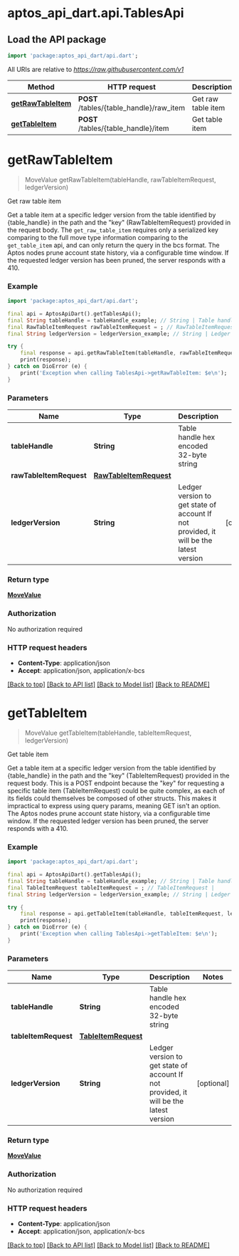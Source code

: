 # aptos_api_dart.api.TablesApi

## Load the API package
```dart
import 'package:aptos_api_dart/api.dart';
```

All URIs are relative to *https://raw.githubusercontent.com/v1*

Method | HTTP request | Description
------------- | ------------- | -------------
[**getRawTableItem**](TablesApi.md#getrawtableitem) | **POST** /tables/{table_handle}/raw_item | Get raw table item
[**getTableItem**](TablesApi.md#gettableitem) | **POST** /tables/{table_handle}/item | Get table item


# **getRawTableItem**
> MoveValue getRawTableItem(tableHandle, rawTableItemRequest, ledgerVersion)

Get raw table item

Get a table item at a specific ledger version from the table identified by {table_handle} in the path and the \"key\" (RawTableItemRequest) provided in the request body.  The `get_raw_table_item` requires only a serialized key comparing to the full move type information comparing to the `get_table_item` api, and can only return the query in the bcs format.  The Aptos nodes prune account state history, via a configurable time window. If the requested ledger version has been pruned, the server responds with a 410.

### Example
```dart
import 'package:aptos_api_dart/api.dart';

final api = AptosApiDart().getTablesApi();
final String tableHandle = tableHandle_example; // String | Table handle hex encoded 32-byte string
final RawTableItemRequest rawTableItemRequest = ; // RawTableItemRequest | 
final String ledgerVersion = ledgerVersion_example; // String | Ledger version to get state of account  If not provided, it will be the latest version

try {
    final response = api.getRawTableItem(tableHandle, rawTableItemRequest, ledgerVersion);
    print(response);
} catch on DioError (e) {
    print('Exception when calling TablesApi->getRawTableItem: $e\n');
}
```

### Parameters

Name | Type | Description  | Notes
------------- | ------------- | ------------- | -------------
 **tableHandle** | **String**| Table handle hex encoded 32-byte string | 
 **rawTableItemRequest** | [**RawTableItemRequest**](RawTableItemRequest.md)|  | 
 **ledgerVersion** | **String**| Ledger version to get state of account  If not provided, it will be the latest version | [optional] 

### Return type

[**MoveValue**](MoveValue.md)

### Authorization

No authorization required

### HTTP request headers

 - **Content-Type**: application/json
 - **Accept**: application/json, application/x-bcs

[[Back to top]](#) [[Back to API list]](../README.md#documentation-for-api-endpoints) [[Back to Model list]](../README.md#documentation-for-models) [[Back to README]](../README.md)

# **getTableItem**
> MoveValue getTableItem(tableHandle, tableItemRequest, ledgerVersion)

Get table item

Get a table item at a specific ledger version from the table identified by {table_handle} in the path and the \"key\" (TableItemRequest) provided in the request body.  This is a POST endpoint because the \"key\" for requesting a specific table item (TableItemRequest) could be quite complex, as each of its fields could themselves be composed of other structs. This makes it impractical to express using query params, meaning GET isn't an option.  The Aptos nodes prune account state history, via a configurable time window. If the requested ledger version has been pruned, the server responds with a 410.

### Example
```dart
import 'package:aptos_api_dart/api.dart';

final api = AptosApiDart().getTablesApi();
final String tableHandle = tableHandle_example; // String | Table handle hex encoded 32-byte string
final TableItemRequest tableItemRequest = ; // TableItemRequest | 
final String ledgerVersion = ledgerVersion_example; // String | Ledger version to get state of account  If not provided, it will be the latest version

try {
    final response = api.getTableItem(tableHandle, tableItemRequest, ledgerVersion);
    print(response);
} catch on DioError (e) {
    print('Exception when calling TablesApi->getTableItem: $e\n');
}
```

### Parameters

Name | Type | Description  | Notes
------------- | ------------- | ------------- | -------------
 **tableHandle** | **String**| Table handle hex encoded 32-byte string | 
 **tableItemRequest** | [**TableItemRequest**](TableItemRequest.md)|  | 
 **ledgerVersion** | **String**| Ledger version to get state of account  If not provided, it will be the latest version | [optional] 

### Return type

[**MoveValue**](MoveValue.md)

### Authorization

No authorization required

### HTTP request headers

 - **Content-Type**: application/json
 - **Accept**: application/json, application/x-bcs

[[Back to top]](#) [[Back to API list]](../README.md#documentation-for-api-endpoints) [[Back to Model list]](../README.md#documentation-for-models) [[Back to README]](../README.md)


